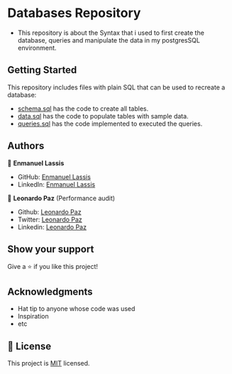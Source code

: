 # Databases Repository

- This repository is about the Syntax that i used to first create the database, queries and manipulate the data in my postgresSQL environment.


## Getting Started

This repository includes files with plain SQL that can be used to recreate a database:

- [schema.sql](./schema.sql) has the code to create all tables.
- [data.sql](./data.sql) has the code to populate tables with sample data.
- [queries.sql](./queries.sql) has the code implemented to executed the queries.


## Authors

👤 **Enmanuel Lassis**

- GitHub: [Enmanuel Lassis](https://github.com/elassis)
- LinkedIn: [Enmanuel Lassis](https://linkedin.com/in/enmanuel-lassis-peña/)

👤 **Leonardo Paz** (Performance audit)

- Github: [Leonardo Paz](https://github.com/leolpaz)
- Twitter: [Leonardo Paz](https://twitter.com/leonardolpaz95)
- Linkedin: [Leonardo Paz](https://www.linkedin.com/in/leonardolpaz/)

## Show your support

Give a ⭐️ if you like this project!

## Acknowledgments

- Hat tip to anyone whose code was used
- Inspiration
- etc

## 📝 License

This project is [MIT](./MIT.md) licensed.
